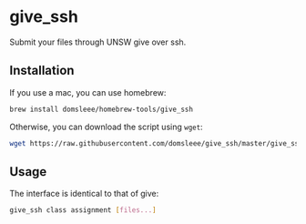 # give_ssh

Submit your files through UNSW give over ssh.

## Installation

If you use a mac, you can use homebrew:
~~~sh
brew install domsleee/homebrew-tools/give_ssh
~~~

Otherwise, you can download the script using `wget`:
~~~sh
wget https://raw.githubusercontent.com/domsleee/give_ssh/master/give_ssh
~~~

## Usage

The interface is identical to that of give:
~~~sh
give_ssh class assignment [files...]
~~~
